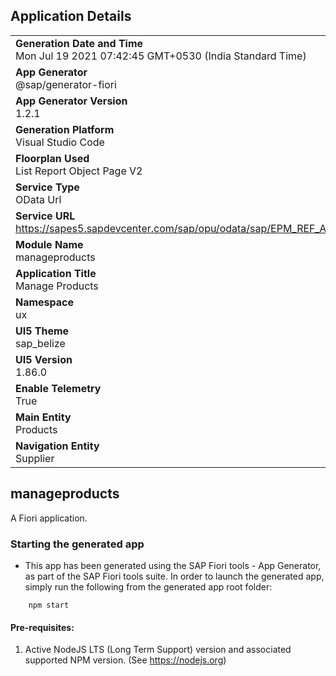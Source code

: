 ## Application Details
|               |
| ------------- |
|**Generation Date and Time**<br>Mon Jul 19 2021 07:42:45 GMT+0530 (India Standard Time)|
|**App Generator**<br>@sap/generator-fiori|
|**App Generator Version**<br>1.2.1|
|**Generation Platform**<br>Visual Studio Code|
|**Floorplan Used**<br>List Report Object Page V2|
|**Service Type**<br>OData Url|
|**Service URL**<br>https://sapes5.sapdevcenter.com/sap/opu/odata/sap/EPM_REF_APPS_PROD_MAN_SRV/
|**Module Name**<br>manageproducts|
|**Application Title**<br>Manage Products|
|**Namespace**<br>ux|
|**UI5 Theme**<br>sap_belize|
|**UI5 Version**<br>1.86.0|
|**Enable Telemetry**<br>True|
|**Main Entity**<br>Products|
|**Navigation Entity**<br>Supplier|

## manageproducts

A Fiori application.

### Starting the generated app

-   This app has been generated using the SAP Fiori tools - App Generator, as part of the SAP Fiori tools suite.  In order to launch the generated app, simply run the following from the generated app root folder:

```
    npm start
```

#### Pre-requisites:

1. Active NodeJS LTS (Long Term Support) version and associated supported NPM version.  (See https://nodejs.org)


